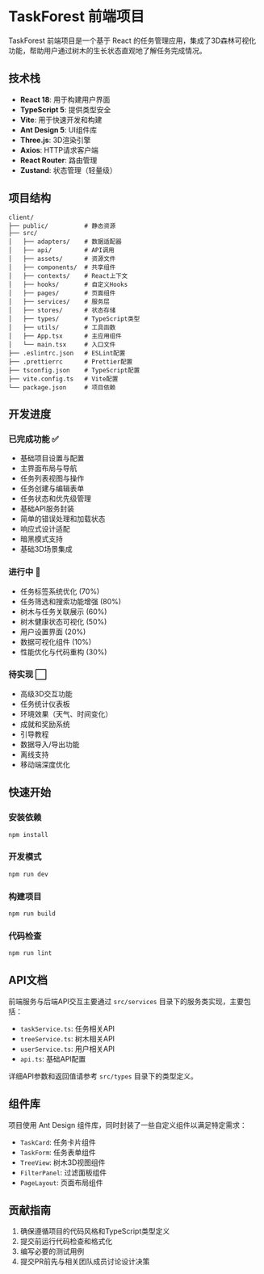 # TaskForest 前端项目

TaskForest 前端项目是一个基于 React 的任务管理应用，集成了3D森林可视化功能，帮助用户通过树木的生长状态直观地了解任务完成情况。

## 技术栈

- **React 18**: 用于构建用户界面
- **TypeScript 5**: 提供类型安全
- **Vite**: 用于快速开发和构建
- **Ant Design 5**: UI组件库
- **Three.js**: 3D渲染引擎
- **Axios**: HTTP请求客户端
- **React Router**: 路由管理
- **Zustand**: 状态管理（轻量级）

## 项目结构

```
client/
├── public/          # 静态资源
├── src/
│   ├── adapters/    # 数据适配器
│   ├── api/         # API调用
│   ├── assets/      # 资源文件
│   ├── components/  # 共享组件
│   ├── contexts/    # React上下文
│   ├── hooks/       # 自定义Hooks
│   ├── pages/       # 页面组件
│   ├── services/    # 服务层
│   ├── stores/      # 状态存储
│   ├── types/       # TypeScript类型
│   ├── utils/       # 工具函数
│   ├── App.tsx      # 主应用组件
│   └── main.tsx     # 入口文件
├── .eslintrc.json   # ESLint配置
├── .prettierrc      # Prettier配置
├── tsconfig.json    # TypeScript配置
├── vite.config.ts   # Vite配置
└── package.json     # 项目依赖
```

## 开发进度

### 已完成功能 ✅

- 基础项目设置与配置
- 主界面布局与导航
- 任务列表视图与操作
- 任务创建与编辑表单
- 任务状态和优先级管理
- 基础API服务封装
- 简单的错误处理和加载状态
- 响应式设计适配
- 暗黑模式支持
- 基础3D场景集成

### 进行中 🔄

- 任务标签系统优化 (70%)
- 任务筛选和搜索功能增强 (80%)
- 树木与任务关联展示 (60%)
- 树木健康状态可视化 (50%)
- 用户设置界面 (20%)
- 数据可视化组件 (10%)
- 性能优化与代码重构 (30%)

### 待实现 ⬜

- 高级3D交互功能
- 任务统计仪表板
- 环境效果（天气、时间变化）
- 成就和奖励系统
- 引导教程
- 数据导入/导出功能
- 离线支持
- 移动端深度优化

## 快速开始

### 安装依赖

```bash
npm install
```

### 开发模式

```bash
npm run dev
```

### 构建项目

```bash
npm run build
```

### 代码检查

```bash
npm run lint
```

## API文档

前端服务与后端API交互主要通过 `src/services` 目录下的服务类实现，主要包括：

- `taskService.ts`: 任务相关API
- `treeService.ts`: 树木相关API
- `userService.ts`: 用户相关API
- `api.ts`: 基础API配置

详细API参数和返回值请参考 `src/types` 目录下的类型定义。

## 组件库

项目使用 Ant Design 组件库，同时封装了一些自定义组件以满足特定需求：

- `TaskCard`: 任务卡片组件
- `TaskForm`: 任务表单组件
- `TreeView`: 树木3D视图组件
- `FilterPanel`: 过滤面板组件
- `PageLayout`: 页面布局组件

## 贡献指南

1. 确保遵循项目的代码风格和TypeScript类型定义
2. 提交前运行代码检查和格式化
3. 编写必要的测试用例
4. 提交PR前先与相关团队成员讨论设计决策 
